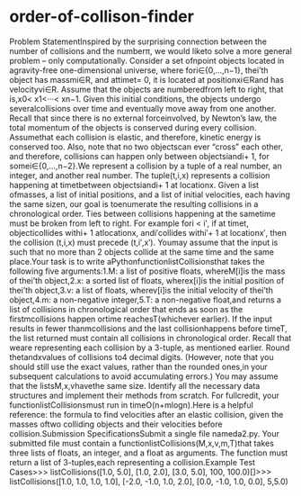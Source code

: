 # order-of-collison-finder

Problem StatementInspired  by  the surprising  connection  between  the  number of  collisions  and  the numberπ,  we  would  liketo  solve  a  more  general  problem  –  only  computationally.   Consider  a  set  ofnpoint  objects  located  in  agravity-free one-dimensional universe, where fori∈{0,...,n−1}, thei’th object has massmi∈R, and attimet= 0, it is located at positionxi∈Rand has velocityvi∈R.  Assume that the objects are numberedfrom left to right, that is,x0< x1<···< xn−1.  Given this initial conditions, the objects undergo severalcollisions over time and eventually move away from one another.  Recall that since there is no external forceinvolved, by Newton’s law, the total momentum of the objects is conserved during every collision.  Assumethat each collision is elastic, and therefore, kinetic energy is conserved too.  Also, note that no two objectscan ever “cross” each other, and therefore, collisions can happen only between objectsiandi+ 1, for somei∈{0,...,n−2}.We represent a collision by a tuple of a real number, an integer, and another real number.  The tuple(t,i,x) represents a collision happening at timetbetween objectsiandi+ 1 at locationx.  Given a list ofmasses, a list of initial positions, and a list of initial velocities, each having the same sizen, our goal is toenumerate the resulting collisions in a chronological order.  Ties between collisions happening at the sametime must be broken from left to right.  For example fori < i′, if at timet, objecticollides withi+ 1 atlocationx, andi′collides withi′+ 1 at locationx′, then the collision (t,i,x) must precede (t,i′,x′).  Youmay assume that the input is such that no more than 2 objects collide at the same time and the same place.Your task is to write aPythonfunctionlistCollisionsthat takes the following five arguments:1.M: a list of positive floats, whereM[i]is the mass of thei’th object,2.x:  a sorted list of floats, wherex[i]is the initial position of thei’th object,3.v:  a list of floats, wherev[i]is the initial velocity of thei’th object,4.m:  a non-negative integer,5.T: a non-negative float,and returns a list of collisions in chronological order that ends as soon as the firstmcollisions happen ortime  reachesT(whichever  earlier).   If  the  input  results  in  fewer  thanmcollisions  and  the  last  collisionhappens before timeT, the list returned must contain all collisions in chronological order.  Recall that weare representing each collision by a 3-tuple, as mentioned earlier.  Round thetandxvalues of collisions to4 decimal digits.  (However, note that you should still use the exact values, rather than the rounded ones,in your subsequent calculations to avoid accumulating errors.)  You may assume that the listsM,x,vhavethe same size.  Identify all the necessary data structures and implement their methods from scratch.  For fullcredit, your functionlistCollisionsmust run in timeO(n+mlogn).Here is a helpful reference:  the formula to find velocities after an elastic collision, given the masses oftwo colliding objects and their velocities before collision.Submission SpecificationsSubmit a single file nameda2.py.  Your submitted file must contain a functionlistCollisions(M,x,v,m,T)that takes three lists of floats, an integer, and a float as arguments. The function must return a list of 3-tuples,each representing a collision.Example Test Cases>>> listCollisions([1.0, 5.0], [1.0, 2.0], [3.0, 5.0], 100, 100.0)[]>>> listCollisions([1.0, 1.0, 1.0, 1.0], [-2.0, -1.0, 1.0, 2.0], [0.0, -1.0, 1.0, 0.0], 5,5.0)
